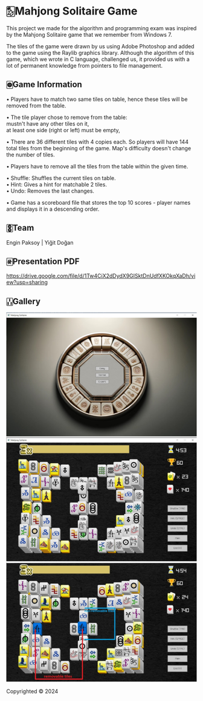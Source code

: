 
# 🀨Mahjong Solitaire Game

This project we made for the algorithm and programming exam was inspired by the Mahjong Solitaire game that we remember from Windows 7.

The tiles of the game were drawn by us using Adobe Photoshop and added to the game using the Raylib graphics library. Although the algorithm of this game, which we wrote in C language, challenged us, it provided us with a lot of permanent knowledge from pointers to file management.

## 🀙Game Information
• Players have to match two same tiles on table, hence these tiles will be removed from the table. 

• The tile player chose to remove from the table:</br>
mustn't have any other tiles on it,</br>
at least one side (right or left) must be empty,

• There are 36 different tiles with 4 copies each. So players will have 144 total tiles from the beginning of the game. Map's difficulty doesn't change the number of tiles.

• Players have to remove all the tiles from the table within the given time. 

• Shuffle: Shuffles the current tiles on table.</br>• Hint: Gives a hint for matchable 2 tiles.</br>• Undo: Removes the last changes.

• Game has a scoreboard file that stores the top 10 scores - player names and displays it in a descending order.

## 🀚Team
Engin Paksoy | Yiğit Doğan

## 🀅Presentation PDF
https://drive.google.com/file/d/1Tw4CiX2dDydX9GISktDnUdfXKOkqXaDh/view?usp=sharing

## 🀒Gallery

![MainMenu](https://github.com/yigitdogann/MAHJONG/blob/a3599789a7b0f350ade25adf698ec4770fb4df76/assets/main.jpg)
![GameScreen](https://github.com/yigitdogann/MAHJONG/blob/a3599789a7b0f350ade25adf698ec4770fb4df76/assets/game.jpg)
![Rules](https://github.com/yigitdogann/MAHJONG/blob/a3599789a7b0f350ade25adf698ec4770fb4df76/assets/rules.jpg)

Copyrighted © 2024
